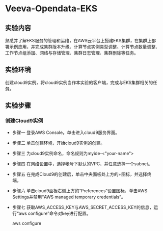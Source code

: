 # Veeva-Opendata-EKS

## 实验内容
熟悉并了解EKS服务的管理和运维，在AWS云平台上搭建EKS集群，在集群上部署示例应用，并完成集群版本升级、计算节点实例类型调整、计算节点数量调整、工作节点组添加、网络与存储管理、集群日志管理、集群删除等任务。

## 实验环境
创建cloud9实例，将cloud9实例当作本实验的客户端，完成与EKS集群相关的任务。

## 实验步骤
### 创建Cloud9实例
- 步骤一
登录AWS Console，单击进入cloud9服务界面。
- 步骤二
单击创建环境，开始cloud9实例的创建。
- 步骤三
为cloud9实例命名，命名规则为myide-<"your-name">
- 步骤四
在网络设置中，选择帐号下默认的VPC，并任意选择一个subnet。
- 步骤五
在完成Cloud9的创建后，单击中央面板处上方的+图标，并选择终端。
- 步骤六
单击cloud9面板右侧上方的“Preferences”设置图标，单击AWS Settings并禁用“AWS managed temporary credentials”。
- 步骤七
获取AWS_ACCESS_KEY与AWS_SECRET_ACCESS_KEY的信息，运行“aws configure”命令对key进行配置。
    
    aws configure
